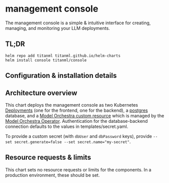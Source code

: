 # management console

The management console is a simple & intuitive interface for creating, managing, and monitoring your LLM deployments. 

## TL;DR

```
helm repo add titanml titanml.github.io/helm-charts
helm install console titanml/console
```

## Configuration & installation details

## Architecture overview

This chart deploys the management console as two Kubernetes [Deployments](https://kubernetes.io/docs/concepts/workloads/controllers/deployment/) (one for the frontend, one for the backend), a [postgres](https://www.postgresql.org/) database, and a [Model Orchestra custom resource](https://github.com/titanml/helm-charts/charts/model-orchestra) which is managed by the [Model Orchestra Operator](./../../system/operator-lifecycle-manager/README.md).
Authentication for the database-backend connection defaults to the values in templates/secret.yaml. 

To provide a custom secret (with `dbUser` and `dbPassword` keys), provide `--set secret.generate=false --set secret.name="my-secret"`.

## Resource requests & limits

This chart sets no resource requests or limits for the components. 
In a production environment, these should be set.
